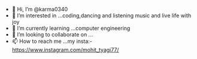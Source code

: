 - 👋 Hi, I’m @karma0340
- 👀 I’m interested in ...coding,dancing and listening music and live life with joy
- 🌱 I’m currently learning ...computer engineering
- 💞️ I’m looking to collaborate on ...
- 📫 How to reach me ...my insta:- https://www.instagram.com/mohit_tyagi77/

<!---
karma0340/karma0340 is a ✨ special ✨ repository because its `README.md` (this file) appears on your GitHub profile.
You can click the Preview link to take a look at your changes.
--->
